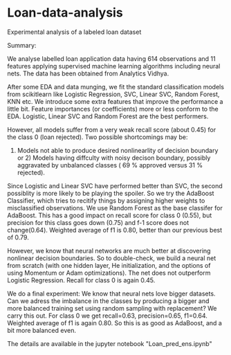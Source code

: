 # Loan-data-analysis

Experimental analysis of a labeled loan dataset

Summary: 

We analyse labelled loan application data having 614 observations and 11 features applying supervised machine learning algorithms including neural nets. The data has been obtained from Analytics Vidhya.

After some EDA and data munging, we fit the standard classification models from scikitlearn like Logistic Regression, SVC, Linear SVC, 
Random Forest, KNN etc. We introduce some extra features that improve the performance a little bit. Feature importances (or coefficients) 
more or less conform to the EDA. Logistic, Linear SVC and Random Forest are the best performers.

However, all models suffer from a very weak recall score (about 0.45) for the class 0 (loan rejected). Two possible shortcomings may be: 
1) Models not able to produce desired nonlinearlity of decision boundary or 2) Models having diffculty with noisy decison boundary, 
possibly aggravated by unbalanced classes ( 69 % approved versus 31 % rejected).

Since Logistic and Linear SVC have performed better than SVC, the second possiblity is more likely to be playing the spoiler. So we try 
the AdaBoost Classifier, which tries to recitify things by assigning higher weights to misclassified observations. We use Random Forest 
as the base classifer for AdaBoost. This has a good impact on recall score for class 0 (0.55), but precision for this class goes down
(0.75) and f-1 score does not change(0.64). Weighted average of f1 is 0.80, better than our previous best of 0.79.

However, we know that neural networks are much better at discovering nonlinear decision boundaries. So to double-check, we build a neural 
net from scratch (with one hidden layer, He initialization, and the options of using Momentum or Adam optimizations). The net does not 
outperform Logistic Regression. Recall for class 0 is again 0.45.

We do a final experiment: We know that neural nets love bigger datasets. Can we adress the imbalance in the classes by producing a bigger 
and more balanced training set using random sampling with replacement? We carry this out. For class 0 we get recall=0.63, precision=0.65, 
f1=0.64. Weighted average of f1 is again 0.80. So this is as good as AdaBoost, and a bit more balanced even.

The details are available in the jupyter notebook "Loan_pred_ens.ipynb"

